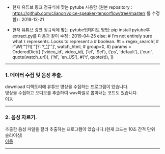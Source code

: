 * 현재 유튜브 링크 정규식에 맞는 pytube 사용함 (원본 repository : https://github.com/clianor/voice-speaker-tensorflow/tree/master/ 를 수정함) : 2018-12-21

* 현재 유튜브 링크 정규식에 맞는 pytube업데이트 방법: pip install pytube후 extract.py를 다음과 같이 수정 : 2019-04-25
else:
        # I'm not entirely sure what ``t`` represents. Looks to represent a
        # boolean.
        #t = regex_search(
        #    r'\W[\'"]?t[\'"]?: ?[\'"](.+?)[\'"]', watch_html,
        #    group=0,
        #)
        params = OrderedDict([
            ('video_id', video_id),
            ('el', '$el'),
            ('ps', 'default'),
            ('eurl', quote(watch_url)),
            ('hl', 'en_US'),
            #('t', quote(t)),
        ])


* * *

### 1. 데이터 수집 및 음성 추출.
download 디렉토리에 유튜브 영상을 수집하는 프로그램이 있습니다.<br>
영상을 수집하고 오디오를 추출하여 wav파일로 뽑아내는 코드도 있습니다.<br>
[이동](https://github.com/gusrud1103/voice_extract_slicing_hk/tree/master/download)

* * *

### 2. 음성 자르기.
추출한 음성 파일을 잘라 추출하는 프로그램이 있습니다.(현재 코드는 10초 간격 단위 슬라이싱)<br>
[이동](https://github.com/gusrud1103/voice_extract_slicing_hk/tree/master/download/audios)

* * *
